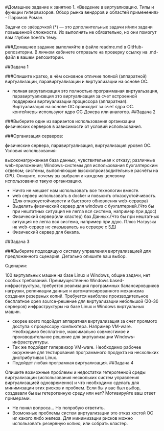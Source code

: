 #Домашнее задание к занятию 1. «Введение в виртуализацию. Типы и функции гипервизоров. Обзор рынка вендоров и областей применения» - Паромов Роман.


Задачи со звёздочкой (*) — это дополнительные задачи и/или задачи повышенной сложности. Их выполнять не обязательно, но они помогут вам глубже понять тему.

###Домашнее задание выполняйте в файле readme.md в GitHub-репозитории. В личном кабинете отправьте на проверку ссылку на .md-файл в вашем репозитории.



##Задача 1

###Опишите кратко, в чём основное отличие полной (аппаратной) виртуализации, паравиртуализации и виртуализации на основе ОС.
* полная вирутализация это полностью программаная виртуальзация, паравиртуализвция это виртуализация за счет встроенной поддержки виртиуализации процессора (аппаратная). 
Виртуализация на основе ОС проиходит за счет ядра ОС. контейнеры используют ядро ОС Докера или аналогов. 
##Задача 2

###Выберите один из вариантов использования организации физических серверов в зависимости от условий использования.

###Организация серверов:

физические сервера,
паравиртуализация,
виртуализация уровня ОС.
Условия использования:

высоконагруженная база данных, чувствительная к отказу;
различные web-приложения;
Windows-системы для использования бухгалтерским отделом;
системы, выполняющие высокопроизводительные расчёты на GPU.
Опишите, почему вы выбрали к каждому целевому использованию такую организацию.
* Ничто не мешает нам использовать все технологии вместе.
* web сервер использовать в docker и повысить отказоустойчивость.(Для отказоустойчивости и быстрого обновления web-сервера)
* Выделить физический сервер для windows c бухгалтерией.(Что бы при нештатных ситуация не легла вся система, например при ддос)
* Физический сервер(или кластер) баз Данных.(Что бы при нештатных ситуация не легла вся система, например при ддос. Плюс Нагрузка на web-сервер не сказывалась на сервере с БД)
* Физический сервер для бекапа.

##Задача 3

###Выберите подходящую систему управления виртуализацией для предложенного сценария. Детально опишите ваш выбор.

Сценарии:

100 виртуальных машин на базе Linux и Windows, общие задачи, нет особых требований. Преимущественно Windows based-инфраструктура, требуется реализация программных балансировщиков нагрузки, репликации данных и автоматизированного механизма создания резервных копий.
Требуется наиболее производительное бесплатное open source-решение для виртуализации небольшой (20-30 серверов) инфраструктуры на базе Linux и Windows виртуальных машин.
* скорее всего подойдет аппаратная виртуализация за счет проямого доступа к процессору компьютера. Например VM-ware.
Необходимо бесплатное, максимально совместимое и производительное решение для виртуализации Windows-инфраструктуры.
* Так же подойдет гипервизор VM-ware.
Необходимо рабочее окружение для тестирования программного продукта на нескольких дистрибутивах Linux.
*  Подойдет любая програмная виртуализация. 
##Задача 4

Опишите возможные проблемы и недостатки гетерогенной среды виртуализации (использования нескольких систем управления виртуализацией одновременно) и что необходимо сделать для минимизации этих рисков и проблем. Если бы у вас был выбор, создавали бы вы гетерогенную среду или нет? Мотивируйте ваш ответ примерами.
* Не понял вопроса... Но попробую ответить.
* Возможные проблемы систем виртуализации это отказ хостой ОС ил какого либо железа. Для минимизации рисков можно использовать резервную копию, или собрать кластер.
